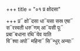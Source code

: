 +++
title = "०१ प्र क्षोदसा"

+++
प्र᳓ क्षो᳓दसा धा᳓यसा सस्र एषा᳓  
स᳓रस्वती धरु᳓णम् आ᳓यसी पूः᳓  
प्रबा᳓बधाना रथि᳓येव याति  
वि᳓श्वा अपो᳓ महिना᳓ सि᳓न्धुर् अन्याः᳓